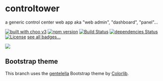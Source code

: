# controltower
a generic control center web app aka "web admin", "dashboard", "panel"…

[![built with choo v3](https://img.shields.io/badge/built%20with%20choo-v3-ffc3e4.svg?style=flat-square)](https://github.com/yoshuawuyts/choo)
[![npm version](https://badge.fury.io/js/controltower.svg)](https://badge.fury.io/js/controltower)
[![Build Status](https://travis-ci.org/fczuardi/controltower.svg?branch=master)](https://travis-ci.org/fczuardi/controltower)
[![dependencies Status](https://david-dm.org/fczuardi/controltower/status.svg)](https://david-dm.org/fczuardi/controltower)
[![License](https://img.shields.io/badge/license-AGPL-lightgrey.svg)][license]
[see all badges…][badges]

<a href="https://openclipart.org/detail/216736/airport-control-tower"><img src="https://openclipart.org/download/216736/airport-control-tower.svg" /></a>

[badges]: https://github.com/fczuardi/controltower/blob/master/badges.md
[license]: https://github.com/fczuardi/controltower/blob/master/LICENSE

## Bootstrap theme

This branch uses the [gentelella][gentelella] Bootstrap theme by [Colorlib][colorlib].

[gentelella]: https://github.com/puikinsh/gentelella
[colorlib]: https://colorlib.com/

